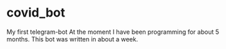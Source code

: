 # covid_bot
My first telegram-bot
At the moment I have been programming for about 5 months.
This bot was written in about a week.
